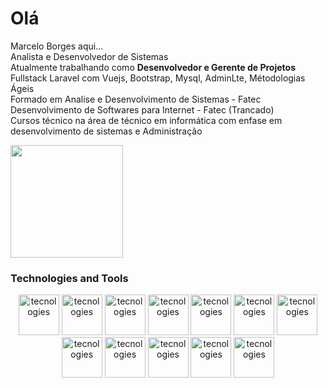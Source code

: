 # Olá
Marcelo Borges aqui... <br>
Analista e Desenvolvedor de Sistemas <br>
Atualmente trabalhando como <b>Desenvolvedor e Gerente de Projetos</b> Fullstack Laravel com Vuejs, Bootstrap, Mysql, AdminLte, Métodologias Ágeis <br>
Formado em Analise e Desenvolvimento de Sistemas - Fatec <br>
Desenvolvimento de Softwares para Internet - Fatec (Trancado) <br>
Cursos técnico na área de técnico em informática com enfase em desenvolvimento de sistemas e Administração <br>

<div>
  <img height="180em" src="https://github-readme-stats.vercel.app/api/top-langs/?username=marceloaborges&layout=compact&theme=dark"/>
</div>

### Technologies and Tools
<div align="center">
  <img alt="tecnologies" height="65" widht="65" src="https://cdn.jsdelivr.net/gh/devicons/devicon/icons/laravel/laravel-plain-wordmark.svg" />
  <img alt="tecnologies" height="65" widht="65" src="https://cdn.jsdelivr.net/gh/devicons/devicon/icons/mysql/mysql-plain-wordmark.svg" />
  <img alt="tecnologies" height="65" widht="65" src="https://cdn.jsdelivr.net/gh/devicons/devicon/icons/php/php-plain.svg" />
  <img alt="tecnologies" height="65" widht="65" src="https://cdn.jsdelivr.net/gh/devicons/devicon/icons/javascript/javascript-original.svg" />
  <img alt="tecnologies" height="65" widht="65" src="https://cdn.jsdelivr.net/gh/devicons/devicon/icons/vuejs/vuejs-original-wordmark.svg" />
  <img alt="tecnologies" height="65" widht="65" src="https://cdn.jsdelivr.net/gh/devicons/devicon/icons/nodejs/nodejs-original-wordmark.svg" />
  <img alt="tecnologies" height="65" widht="65" src="https://cdn.jsdelivr.net/gh/devicons/devicon/icons/debian/debian-original-wordmark.svg" />
  <img alt="tecnologies" height="65" widht="65" src="https://cdn.jsdelivr.net/gh/devicons/devicon/icons/linux/linux-original.svg" />  
  <img alt="tecnologies" height="65" widht="65" src="https://cdn.jsdelivr.net/gh/devicons/devicon/icons/html5/html5-original.svg" />
  <img alt="tecnologies" height="65" widht="65" src="https://cdn.jsdelivr.net/gh/devicons/devicon/icons/css3/css3-plain-wordmark.svg" />
  <img alt="tecnologies" height="65" widht="65" src="https://cdn.jsdelivr.net/gh/devicons/devicon/icons/bootstrap/bootstrap-original.svg" />
  <img alt="tecnologies" height="65" widht="65" src="https://cdn.jsdelivr.net/gh/devicons/devicon/icons/digitalocean/digitalocean-original-wordmark.svg" />
  
</div>
